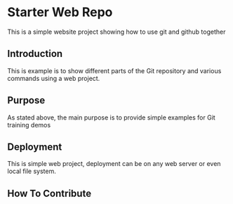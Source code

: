 # Starter Web Repo

This is a simple website project
showing how to use git and github together
## Introduction

This is example is to show different parts
of the Git repository and various commands using a web project.

## Purpose

As stated above, the main purpose is to 
provide simple examples for Git training demos

## Deployment

This is simple web project, deployment 
can be on any web server or even local file system.

## How To Contribute
